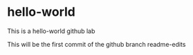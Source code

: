 # hello-world
This is a hello-world github lab

This will be the first commit of the github branch readme-edits
